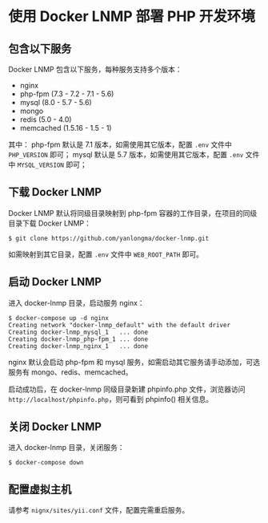 # 使用 Docker LNMP 部署 PHP 开发环境


## 包含以下服务

Docker LNMP 包含以下服务，每种服务支持多个版本：

- nginx 
- php-fpm (7.3 - 7.2 - 7.1 - 5.6)
- mysql (8.0 - 5.7 - 5.6)
- mongo 
- redis (5.0 - 4.0)
- memcached (1.5.16 - 1.5 - 1)

其中：
php-fpm 默认是 7.1 版本，如需使用其它版本，配置 `.env` 文件中 `PHP_VERSION` 即可；
mysql 默认是 5.7 版本，如需使用其它版本，配置 `.env` 文件中 `MYSQL_VERSION` 即可；


## 下载 Docker LNMP

Docker LNMP 默认将同级目录映射到 php-fpm 容器的工作目录，在项目的同级目录下载 Docker LNMP：
```
$ git clone https://github.com/yanlongma/docker-lnmp.git
```

如需映射到其它目录，配置 `.env` 文件中 `WEB_ROOT_PATH` 即可。


## 启动 Docker LNMP

进入 docker-lnmp 目录，启动服务 nginx：
``` 
$ docker-compose up -d nginx
Creating network "docker-lnmp_default" with the default driver
Creating docker-lnmp_mysql_1   ... done
Creating docker-lnmp_php-fpm_1 ... done
Creating docker-lnmp_nginx_1   ... done
```

nginx 默认会启动 php-fpm 和 mysql 服务，如需启动其它服务请手动添加，可选服务有 mongo、redis、memcached。

启动成功后，在 docker-lnmp 同级目录新建 phpinfo.php 文件，浏览器访问 `http://localhost/phpinfo.php`，则可看到 phpinfo() 相关信息。


## 关闭 Docker LNMP

进入 docker-lnmp 目录，关闭服务：
``` 
$ docker-compose down
```


## 配置虚拟主机

请参考 `nignx/sites/yii.conf` 文件，配置完需重启服务。
